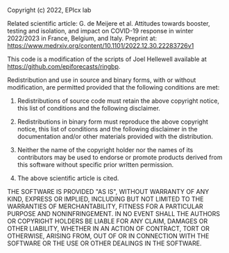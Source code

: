 Copyright (c) 2022, EPIcx lab

Related scientific article: G. de Meijere et al. Attitudes towards booster, testing and isolation, and impact on COVID-19 response in winter 2022/2023 in France, Belgium, and Italy. 
Preprint at: https://www.medrxiv.org/content/10.1101/2022.12.30.22283726v1

This code is a modification of the scripts of Joel Hellewell available at https://github.com/epiforecasts/ringbp.

Redistribution and use in source and binary forms, with or without
modification, are permitted provided that the following conditions are met:

1. Redistributions of source code must retain the above copyright notice, this
   list of conditions and the following disclaimer.

2. Redistributions in binary form must reproduce the above copyright notice,
   this list of conditions and the following disclaimer in the documentation
   and/or other materials provided with the distribution.

3. Neither the name of the copyright holder nor the names of its
   contributors may be used to endorse or promote products derived from
   this software without specific prior written permission.
   
4. The above scientific article is cited.

THE SOFTWARE IS PROVIDED "AS IS", WITHOUT WARRANTY OF ANY KIND, EXPRESS OR IMPLIED, INCLUDING BUT NOT LIMITED TO THE WARRANTIES OF MERCHANTABILITY, FITNESS FOR A PARTICULAR PURPOSE AND NONINFRINGEMENT. IN NO EVENT SHALL THE AUTHORS OR COPYRIGHT HOLDERS BE LIABLE FOR ANY CLAIM, DAMAGES OR OTHER LIABILITY, WHETHER IN AN ACTION OF CONTRACT, TORT OR OTHERWISE, ARISING FROM, OUT OF OR IN CONNECTION WITH THE SOFTWARE OR THE USE OR OTHER DEALINGS IN THE SOFTWARE.

